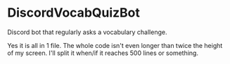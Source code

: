 # DiscordVocabQuizBot
Discord bot that regularly asks a vocabulary challenge.

Yes it is all in 1 file. The whole code isn't even longer than twice the height of my screen. I'll split it when/if it reaches 500 lines or something.